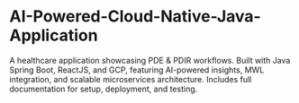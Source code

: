 # AI-Powered-Cloud-Native-Java-Application
A healthcare application showcasing PDE &amp; PDIR workflows. Built with Java Spring Boot, ReactJS, and GCP, featuring AI-powered insights, MWL integration, and scalable microservices architecture. Includes full documentation for setup, deployment, and testing.
